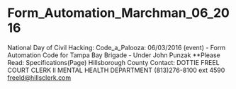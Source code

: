 # Form_Automation_Marchman_06_2016
National Day of Civil Hacking: Code_a_Palooza: 06/03/2016 (event) - Form Automation
Code for Tampa Bay Brigade - Under John Punzak
   **Please Read: Specifications(Page)
 Hillsborough County Contact: 
 DOTTIE FREEL
COURT CLERK ll
MENTAL HEALTH DEPARTMENT
(813)276-8100 ext 4590
freeld@hillsclerk.com
